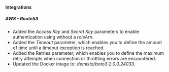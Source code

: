 #### Integrations
##### AWS - Route53
- Added the *Access Key* and *Secret Key* parameters to enable authentication using without a *roleArn*.
- Added the *Timeout* parameter, which enables you to define the amount of time until a timeout exception is reached.
- Added the Retries parameter, which enables you to define the maximum retry attempts when connection or throttling errors
    are encountered.
- Updated the Docker image to: *demisto/boto3:2.0.0.24033*.
